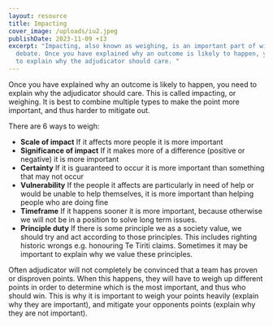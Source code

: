 ```yaml
---
layout: resource
title: Impacting
cover_image: /uploads/iu2.jpeg
publishDate: 2023-11-09 +13
excerpt: "Impacting, also known as weighing, is an important part of winning a
  debate. Once you have explained why an outcome is likely to happen, you need
  to explain why the adjudicator should care. "
---
```

Once you have explained why an outcome is likely to happen, you need to explain why the adjudicator should care. This is called impacting, or weighing. It is best to combine multiple types to make the point more important, and thus harder to mitigate out.

There are 6 ways to weigh:

- **Scale of impact**
If it affects more people it is more important
- **Significance of impact**
If it makes more of a difference (positive or negative) it is more important
- **Certainty**
If it is guaranteed to occur it is more important than something that may not occur
- **Vulnerability**
If the people it affects are particularly in need of help or would be unable to help themselves, it is more important than helping people who are doing fine
- **Timeframe**
If it happens sooner it is more important, because otherwise we will not be in a position to solve long term issues.
- **Principle duty**
If there is some principle we as a society value, we should try and act according to those principles. This includes righting historic wrongs e.g. honouring Te Tiriti claims. Sometimes it may be important to explain why we value these principles.


Often adjudicator will not completely be convinced that a team has proven or disproven points. When this happens, they will have to weigh up different points in order to determine which is the most important, and thus who should win. This is why it is important to weigh your points heavily (explain why they are important), and mitigate your opponents points (explain why they are not important).
